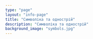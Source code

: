 ```yaml
---
type: "page"
layout: "info-page"
title: "Символіка та однострій"
description: "Символіка та однострій"
background_image: "symbols.jpg"
---
```


<script async class="speakerdeck-embed" data-id="9a4c4f93ba954d7783ed1bad24854762" data-ratio="1.29456384323641" src="//speakerdeck.com/assets/embed.js"></script>
